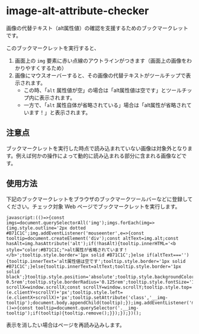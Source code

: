 # image-alt-attribute-checker

画像の代替テキスト（alt属性値）の確認を支援するためのブックマークレットです。

このブックマークレットを実行すると、

1. 画面上の `img` 要素に赤い点線のアウトラインがつきます（画面上の画像をわかりやすくするため）
2. 画像にマウスオーバーすると、その画像の代替テキストがツールチップで表示されます。
    - この時、「`alt` 属性値が空」の場合は「alt属性値は空です」とツールチップ内に表示されます。
    - 一方で、「`alt` 属性自体が省略されている」場合は「alt属性が省略されています！」と表示されます。

## 注意点

ブックマークレットを実行した時点で読み込まれていない画像は対象外となります。例えば何かの操作によって動的に読み込まれる部分に含まれる画像などです。

## 使用方法

下記のブックマークレットをブラウザのブックマークツールバーなどに登録してください。チェック対象 Web ページでブックマークレットを実行します。

```
javascript:(()=>{const imgs=document.querySelectorAll('img');imgs.forEach(img=>{img.style.outline='2px dotted #B71C1C';img.addEventListener('mouseenter',e=>{const tooltip=document.createElement('div');const altText=img.alt;const hasAlt=img.hasAttribute('alt');if(!hasAlt){tooltip.innerHTML='<b style="color:#B71C1C;">alt属性が省略されています！</b>';tooltip.style.border='1px solid #B71C1C';}else if(altText===''){tooltip.innerText='alt属性値は空です';tooltip.style.border='1px solid #B71C1C';}else{tooltip.innerText=altText;tooltip.style.border='1px solid black';}tooltip.style.position='absolute';tooltip.style.backgroundColor='white';tooltip.style.padding='0.25rem 0.5rem';tooltip.style.borderRadius='0.125rem';tooltip.style.fontSize='1rem';tooltip.style.pointerEvents='none';tooltip.style.transform='translate(-50%,-100%)';const scrollX=window.scrollX;const scrollY=window.scrollY;tooltip.style.top=(e.clientY+scrollY)+'px';tooltip.style.left=(e.clientX+scrollX)+'px';tooltip.setAttribute('class','__img-tooltip');document.body.appendChild(tooltip);});img.addEventListener('mouseleave',()=>{const tooltip=document.querySelector('.__img-tooltip');if(tooltip){tooltip.remove();}});});})();
```

表示を消したい場合はページを再読み込みします。